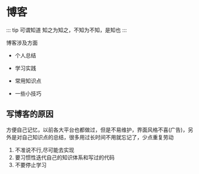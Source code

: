 # 博客

::: tip 可谓知道
知之为知之，不知为不知，是知也
:::

博客涉及方面

- 个人总结

- 学习实践

- 常用知识点

- 一些小技巧

## 写博客的原因

方便自己记忆，以前各大平台也都做过，但是不易维护，界面风格不喜(广告)，另外是对自己知识点的总结，很多用过长时间不用就忘记了，少点重复劳动

1. 不准说不行,尽可能去实现
2. 要习惯性迭代自己的知识体系和写过的代码
3. 不要停止学习
